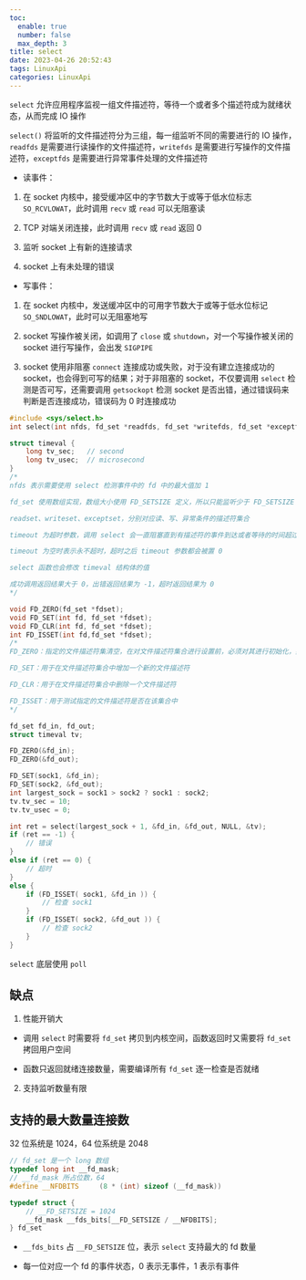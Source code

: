 ```yaml
---
toc:
  enable: true
  number: false
  max_depth: 3
title: select
date: 2023-04-26 20:52:43
tags: LinuxApi
categories: LinuxApi
---
```


`select` 允许应用程序监视一组文件描述符，等待一个或者多个描述符成为就绪状态，从而完成 IO 操作

`select()` 将监听的文件描述符分为三组，每一组监听不同的需要进行的 IO 操作，`readfds` 是需要进行读操作的文件描述符，`writefds` 是需要进行写操作的文件描述符，`exceptfds` 是需要进行异常事件处理的文件描述符

- 读事件：

1. 在 socket 内核中，接受缓冲区中的字节数大于或等于低水位标志 `SO_RCVLOWAT`，此时调用 `recv` 或 `read` 可以无阻塞读

2. TCP 对端关闭连接，此时调用 `recv` 或 `read` 返回 0

3. 监听 socket 上有新的连接请求

4. socket 上有未处理的错误

- 写事件：

1. 在 socket 内核中，发送缓冲区中的可用字节数大于或等于低水位标记 `SO_SNDLOWAT`，此时可以无阻塞地写

2. socket 写操作被关闭，如调用了 `close` 或 `shutdown`，对一个写操作被关闭的 socket 进行写操作，会出发 `SIGPIPE`

3. socket 使用非阻塞 `connect` 连接成功或失败，对于没有建立连接成功的 socket，也会得到可写的结果；对于非阻塞的 socket，不仅要调用 `select` 检测是否可写，还需要调用 `getsockopt` 检测 socket 是否出错，通过错误码来判断是否连接成功，错误码为 0 时连接成功

```cpp
#include <sys/select.h>
int select(int nfds, fd_set *readfds, fd_set *writefds, fd_set *exceptfds, struct timeval *timeout);

struct timeval {
    long tv_sec;   // second
    long tv_usec;  // microsecond
}
/*
nfds 表示需要使用 select 检测事件中的 fd 中的最大值加 1

fd_set 使用数组实现，数组大小使用 FD_SETSIZE 定义，所以只能监听少于 FD_SETSIZE 数量的描述符

readset、writeset、exceptset，分别对应读、写、异常条件的描述符集合

timeout 为超时参数，调用 select 会一直阻塞直到有描述符的事件到达或者等待的时间超过 timeout

timeout 为空时表示永不超时，超时之后 timeout 参数都会被置 0

select 函数也会修改 timeval 结构体的值

成功调用返回结果大于 0，出错返回结果为 -1，超时返回结果为 0
*/

void FD_ZERO(fd_set *fdset);  
void FD_SET(int fd, fd_set *fdset);
void FD_CLR(int fd, fd_set *fdset);
int FD_ISSET(int fd,fd_set *fdset);
/*
FD_ZERO：指定的文件描述符集清空，在对文件描述符集合进行设置前，必须对其进行初始化，如果不清空，由于在系统分配内存空间后，通常并不作清空处理，所以结果是不可知的

FD_SET：用于在文件描述符集合中增加一个新的文件描述符

FD_CLR：用于在文件描述符集合中删除一个文件描述符

FD_ISSET：用于测试指定的文件描述符是否在该集合中
*/

fd_set fd_in, fd_out;
struct timeval tv;

FD_ZERO(&fd_in);
FD_ZERO(&fd_out);

FD_SET(sock1, &fd_in);
FD_SET(sock2, &fd_out);
int largest_sock = sock1 > sock2 ? sock1 : sock2;
tv.tv_sec = 10;
tv.tv_usec = 0;

int ret = select(largest_sock + 1, &fd_in, &fd_out, NULL, &tv);
if (ret == -1) {
    // 错误
}
else if (ret == 0) {
    // 超时
}
else {
    if (FD_ISSET( sock1, &fd_in )) {
        // 检查 sock1
    }
    if (FD_ISSET( sock2, &fd_out )) {
        // 检查 sock2
    }
}
```

`select` 底层使用 `poll`

## 缺点

1. 性能开销大

- 调用 `select` 时需要将 `fd_set` 拷贝到内核空间，函数返回时又需要将 `fd_set` 拷回用户空间

- 函数只返回就绪连接数量，需要编译所有 `fd_set` 逐一检查是否就绪

2. 支持监听数量有限

## 支持的最大数量连接数

32 位系统是 1024，64 位系统是 2048

```cpp
// fd_set 是一个 long 数组
typedef long int __fd_mask;
// __fd_mask 所占位数，64
#define __NFDBITS     (8 * (int) sizeof (__fd_mask))

typedef struct {
    // __FD_SETSIZE = 1024
    __fd_mask __fds_bits[__FD_SETSIZE / __NFDBITS];
} fd_set
```

- `__fds_bits` 占 `__FD_SETSIZE` 位，表示 `select` 支持最大的 fd 数量

- 每一位对应一个 fd 的事件状态，0 表示无事件，1 表示有事件